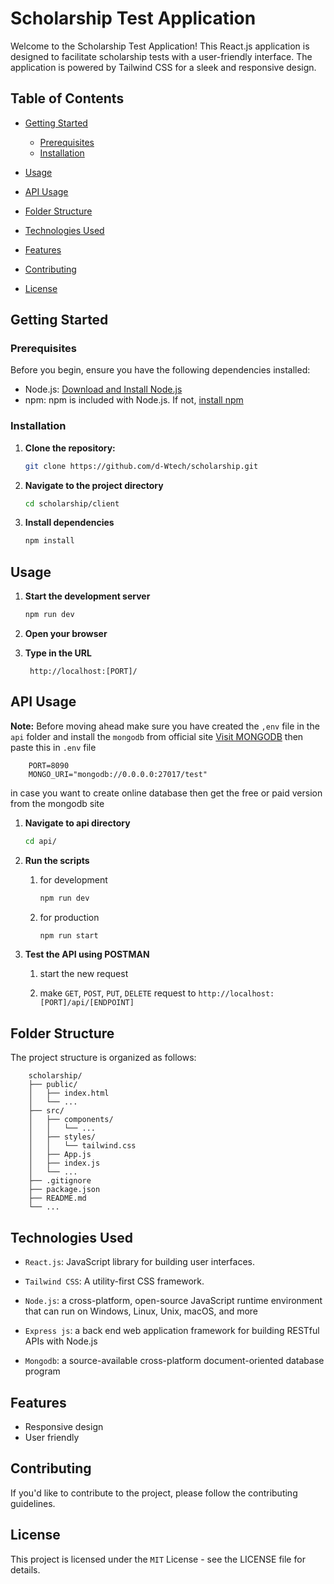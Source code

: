 # Scholarship Test Application

Welcome to the Scholarship Test Application! This React.js application is designed to facilitate scholarship tests with a user-friendly interface. The application is powered by Tailwind CSS for a sleek and responsive design.

## Table of Contents

- [Getting Started](#getting-started)
  - [Prerequisites](#prerequisites)
  - [Installation](#installation)

- [Usage](#usage)

- [API Usage](#api_usage)

- [Folder Structure](#folder-structure)

- [Technologies Used](#technologies-used)

- [Features](#features)

- [Contributing](#contributing)

- [License](#license)

## Getting Started

### Prerequisites

Before you begin, ensure you have the following dependencies installed:

- Node.js: [Download and Install Node.js](https://nodejs.org/)
- npm: npm is included with Node.js. If not, [install npm](https://www.npmjs.com/get-npm)

### Installation

1. **Clone the repository:**

   ```bash
   git clone https://github.com/d-Wtech/scholarship.git
   ```

2. **Navigate to the project directory**

    ```bash
    cd scholarship/client
    ```

3. **Install dependencies**

    ```bash
    npm install    
    ```

## Usage

1. **Start the development server**

    ```bash
    npm run dev
    ```

2. **Open your browser**

3. **Type in the URL**

        http://localhost:[PORT]/

## API Usage

**Note:** Before moving ahead make sure you have created the `,env` file in the `api` folder and install the `mongodb` from official site [Visit MONGODB](https://www.mongodb.com) then paste this in `.env` file

        PORT=8090
        MONGO_URI="mongodb://0.0.0.0:27017/test"

in case you want to create online database then get the free or paid version from the mongodb site

1. **Navigate to api directory**

    ```bash
    cd api/
    ```

2. **Run the scripts**

    1. for development

        ```bash
        npm run dev
        ```

    2. for production

        ```bash
        npm run start
        ```

3. **Test the API using POSTMAN**

    1. start the new request

    2. make `GET`, `POST`, `PUT`, `DELETE` request to `http://localhost:[PORT]/api/[ENDPOINT]`

## Folder Structure

The project structure is organized as follows:

        scholarship/
        ├── public/
        │   ├── index.html
        │   └── ...
        ├── src/
        │   ├── components/
        │   │   └── ...
        │   ├── styles/
        │   │   └── tailwind.css
        │   ├── App.js
        │   ├── index.js
        │   └── ...
        ├── .gitignore
        ├── package.json
        ├── README.md
        └── ...

## Technologies Used

- `React.js`: JavaScript library for building user interfaces.

- `Tailwind CSS`: A utility-first CSS framework.

- `Node.js`: a cross-platform, open-source JavaScript runtime environment that can run on Windows, Linux, Unix, macOS, and more

- `Express js`: a back end web application framework for building RESTful APIs with Node.js

- `Mongodb`: a source-available cross-platform document-oriented database program

## Features

- Responsive design
- User friendly

## Contributing

If you'd like to contribute to the project, please follow the contributing guidelines.

## License

This project is licensed under the `MIT` License - see the LICENSE file for details.
